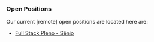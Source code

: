 ### Open Positions

Our current [remote] open positions are located here are:

- [Full Stack Pleno - Sênio](https://github.com/fdexfinancing/jobs/blob/master/fullstack-pl-sr.md)
